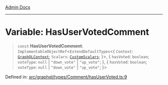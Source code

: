 [Admin Docs](/)

***

# Variable: HasUserVotedComment

> `const` **HasUserVotedComment**: `ImplementableObjectRef`\<`ExtendDefaultTypes`\<\{ `Context`: [`GraphQLContext`](../../../../context/type-aliases/GraphQLContext.md); `Scalars`: [`CustomScalars`](../../../../scalars/type-aliases/CustomScalars.md); \}\>, \{ `hasVoted`: `boolean`; `voteType`: `null` \| `"down_vote"` \| `"up_vote"`; \}, \{ `hasVoted`: `boolean`; `voteType`: `null` \| `"down_vote"` \| `"up_vote"`; \}\>

Defined in: [src/graphql/types/Comment/hasUserVoted.ts:9](https://github.com/Sourya07/talawa-api/blob/aac5f782223414da32542752c1be099f0b872196/src/graphql/types/Comment/hasUserVoted.ts#L9)
